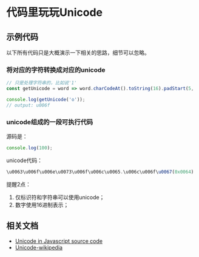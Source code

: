 # 代码里玩玩Unicode

## 示例代码

以下所有代码只是大概演示一下相关的思路，细节可以忽略。

### 将对应的字符转换成对应的unicode
```javascript
// 只是处理字符串的，比如说'1'
const getUnicode = word => word.charCodeAt().toString(16).padStart(5, 'u0000');

console.log(getUnicode('o'));
// output: u006f
```

### unicode组成的一段可执行代码

源码是：

```javascript
console.log(100);
```

unicode代码：

```javascript
\u0063\u006f\u006e\u0073\u006f\u006c\u0065.\u006c\u006f\u0067(0x0064)
```

提醒2点：

1. 仅标识符和字符串可以使用unicode；
2. 数字使用16进制表示；

## 相关文档

* [Unicode in Javascript source code](https://www.educative.io/answers/how-to-insert-unicode-in-javascript)
* [Unicode-wikipedia](https://zh.wikipedia.org/wiki/Unicode)
